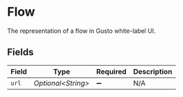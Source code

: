 # Flow

The representation of a flow in Gusto white-label UI.


## Fields

| Field               | Type                | Required            | Description         |
| ------------------- | ------------------- | ------------------- | ------------------- |
| `url`               | *Optional\<String>* | :heavy_minus_sign:  | N/A                 |